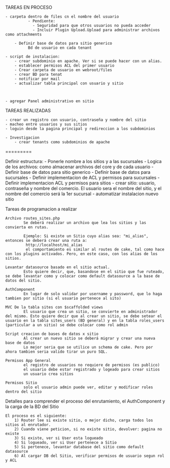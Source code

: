 TAREAS EN PROCESO


	
	- carpeta dentro de files cn el nombre del usuario
              - Pendiente: 
              	- Seguridad para que otros usuarios no pueda acceder
              	- Incluir Plugin Upload.Upload para administrar archivos como attachments

        - Definir base de datos para sitio generico
              Bd de usuario en cada tenant
	
	- script de instalacion:
		- crear subdominio en apache. Ver si se puede hacer con un alias.
		- establecer permisos ACL del primer usuario
		- Crear carpeta de usuario en webroot/files
		- crear BD para tenat
		- notificar por mail
		- actualizar tabla principal con usuario y sitio
	
	      
	      
	- agregar Panel administrativo en sitio 
        
        
        
       


TAREAS REALIZADAS

	- crear un registro con usuario, contraseña y nombre del sitio
	- macheo entre usuarios y sus sitios
	- loguin desde la pagina principal y redireccion a los subdominios

	- Investigacion
		- crear tenants como subdominios de apache



       

========= 


Definir estructura:	
	- Ponerle nombre a los sitios y a las sucursales
	- Logica de los archivos: como almacenar archivos del core y de cada usuario
	- Definir base de datos para sitio generico
	- Definir base de datos para sucursales
	- Definir implementacion de ACL y  permisos para sucursales
	- Definir implementacion ACL y  permisos para sitios
	- crear sitio: usuario, contraseña y nombre del comercio. El usuario sera el nombre del sitio, y el nombre del comercio será la 1er sucursal
	- automatizar instalacion nuevo sitio






Tareas de programacion a realizar
		

	Archivo routes_sites.php
			Se deberá realizar un archivo que lea los sitios y las convierta en rutas.

			Ejemplo: Si existe un Sitio cuyo alias sea: "mi_alias", entonces se deberá crear una ruta a:
			 http://localhost/mi_alias
			 el comportamiento es similar al routes de cake, tal como hace con los plugins activados. Pero, en este caso, con los alias de los sitios.

	Levantar datasource basado en el sitio actual. 			
			Esto quiere decir, que, basandose en el sitio que fue ruteado, se debe levantar como y colocar como default datasource a la base de datos del sitio.

	AuthComponent
			En lugar de solo validar por username y password, que lo haga tambien por sitio (si el usuario pertenece al sito)
		
	MVC De la tabla sites con $scaffolded views
			El usuario que crea un sitio, se convierte en administrador del mismo. Esto quiere decir que al crear un sitio, se debe setear el usuario en la tabla sites_users (BD general) y en la tabla roles_users (particular a un sitio) se debe colocar como rol admin

	Script creacion de bases de datos x sitio
			Al crear un nuevo sitio se deberá migrar y crear una nueva base de datos
			Lo mejor seria que se utilice un schema de cake. Pero por ahora tambien seria valido tirar un puro SQL.

	Permisos App General
			el registro de usuarios no requiere de permisos (es publico)
			el usuario debe estar registrado y logeado para crear sitios
			un usuario crea sitios

	Permisos Sitio
			solo el usuario admin puede ver, editar y modificar roles dentro del sitio



	

Detalles para comprender el proceso del enrutamiento, el AuthComponent y la carga de la BD del Sitio

	El proceso es el siguiente:
		1) Router lee si existe sitio, o mejor dicho, carga todos los sitios al enrutador.
		2) Cuando viene peticion, si no existe sitio, devolver: pagina no existe
		3) Si existe, ver si User esta logueado
		4) Si logueado, ver si User pertenece a Sitio
		5) Si pertenece, levantar database del sitio como default datasource
		6) Al cargar DB del Sitio, verificar permisos de usuario segun rol y ACL
